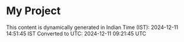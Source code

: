 # My Project

This content is dynamically generated in Indian Time (IST): 2024-12-11 14:51:45 IST
Converted to UTC: 2024-12-11 09:21:45 UTC
